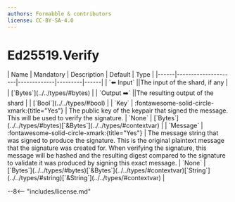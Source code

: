 ```yaml
---
authors: Formabble & contributors
license: CC-BY-SA-4.0
---
```



# Ed25519.Verify

<div class="sh-parameters" markdown="1">
| Name | Mandatory | Description | Default | Type |
|------|---------------------|-------------|---------|------|
| `⬅️ Input` ||The input of the shard, if any | | [`Bytes`](../../types/#bytes) |
| `Output ➡️` ||The resulting output of the shard | | [`Bool`](../../types/#bool) |
| `Key` | :fontawesome-solid-circle-xmark:{title="Yes"}  | The public key of the keypair that signed the message. This will be used to verify the signature. | `None` | [`Bytes`](../../types/#bytes)[`&Bytes`](../../types/#contextvar) |
| `Message` | :fontawesome-solid-circle-xmark:{title="Yes"}  | The message string that was signed to produce the signature. This is the original plaintext message that the signature was created for. When verifying the signature, this message will be hashed and the resulting digest compared to the signature to validate it was produced by signing this exact message. | `None` | [`Bytes`](../../types/#bytes)[`&Bytes`](../../types/#contextvar)[`String`](../../types/#string)[`&String`](../../types/#contextvar) |

</div>



--8<-- "includes/license.md"

